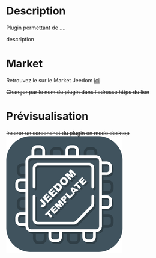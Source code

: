 # Description

Plugin permettant de ....

description

# Market

Retrouvez le sur le Market Jeedom [ici](https://www.jeedom.com/market/index.php?v=d&p=market&type=plugin&&name=<Plugin>)

~~Changer <Plugin> par le nom du plugin dans l'adresse https du lien~~

# Prévisualisation

~~Inserer un screenshot du plugin en mode desktop~~
![scrennshot1](../images/template_icon.png)
